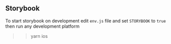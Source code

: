 ## Storybook
To start storybook on development edit `env.js` file and set `STORYBOOK` to `true`
then run any development platform
>> yarn ios